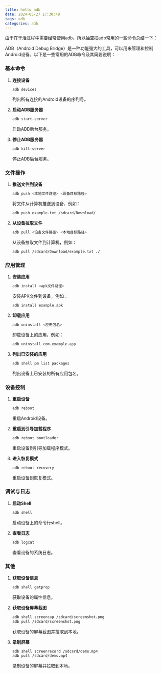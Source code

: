 ```yaml
---
title: hello adb
date: 2024-05-27 17:30:48
tags: adb
categories: adb
---
```

由于在干活过程中需要经常使用adb，所以抽空把adb常用的一些命令总结一下：

ADB（Android Debug Bridge）是一种功能强大的工具，可以用来管理和控制Android设备。以下是一些常用的ADB命令及其简要说明：

### 基本命令

1. **连接设备**
   ```sh
   adb devices
   ```
   列出所有连接的Android设备的序列号。

2. **启动ADB服务器**
   ```sh
   adb start-server
   ```
   启动ADB后台服务。

3. **停止ADB服务器**
   ```sh
   adb kill-server
   ```
   停止ADB后台服务。

### 文件操作

1. **推送文件到设备**
   ```sh
   adb push <本地文件路径> <设备目标路径>
   ```
   将文件从计算机推送到设备，例如：
   ```sh
   adb push example.txt /sdcard/Download/
   ```

2. **从设备拉取文件**
   ```sh
   adb pull <设备文件路径> <本地目标路径>
   ```
   从设备拉取文件到计算机，例如：
   ```sh
   adb pull /sdcard/Download/example.txt ./
   ```

### 应用管理

1. **安装应用**
   ```sh
   adb install <apk文件路径>
   ```
   安装APK文件到设备，例如：
   ```sh
   adb install example.apk
   ```

2. **卸载应用**
   ```sh
   adb uninstall <应用包名>
   ```
   卸载设备上的应用，例如：
   ```sh
   adb uninstall com.example.app
   ```

3. **列出已安装的应用**
   ```sh
   adb shell pm list packages
   ```
   列出设备上已安装的所有应用包名。

### 设备控制

1. **重启设备**
   ```sh
   adb reboot
   ```
   重启Android设备。

2. **重启到引导加载程序**
   ```sh
   adb reboot bootloader
   ```
   重启设备到引导加载程序模式。

3. **进入恢复模式**
   ```sh
   adb reboot recovery
   ```
   重启设备到恢复模式。

### 调试与日志

1. **启动Shell**
   ```sh
   adb shell
   ```
   启动设备上的命令行shell。

2. **查看日志**
   ```sh
   adb logcat
   ```
   查看设备的系统日志。

### 其他

1. **获取设备信息**
   ```sh
   adb shell getprop
   ```
   获取设备的属性信息。

2. **获取设备屏幕截图**
   ```sh
   adb shell screencap /sdcard/screenshot.png
   adb pull /sdcard/screenshot.png
   ```
   获取设备的屏幕截图并拉取到本地。

3. **录制屏幕**
   ```sh
   adb shell screenrecord /sdcard/demo.mp4
   adb pull /sdcard/demo.mp4
   ```
   录制设备的屏幕并拉取到本地。
